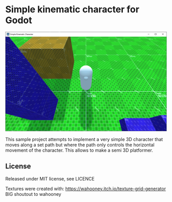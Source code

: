 Simple kinematic character for Godot
====================================

![Screenshot](screenshot.png)

This sample project attempts to implement a very simple 3D character that moves along a set path but where the path only controls the horizontal movement of the character.
This allows to make a semi 3D platformer.

License
-------
Released under MIT license, see LICENCE

Textures were created with: https://wahooney.itch.io/texture-grid-generator
BIG shoutout to wahooney
